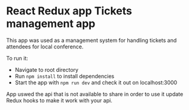 # React Redux app Tickets management app
This app was used as a management system for handling tickets and attendees for local conference. 

To run it:
- Navigate to root directory
- Run ```npm install``` to install dependencies 
- Start the app with ```npm run dev``` and check it out on localhost:3000

App uswed the api that is not available to share in order to use it update Redux hooks to make it work with your api. 
